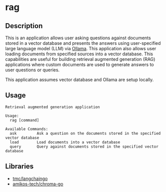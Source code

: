 # rag

## Description

This is an application allows user asking questions against documents stored in
a vector database and presents the answers using user-specified large language
model (LLM) via [Ollama](https://ollama.com/). This application also allows user
loading documents from specified sources into a vector database. This
capabilities are useful for building retrieval augmented generation (RAG)
applications where custom documents are used to generate answers to user
questions or queries.

This application assumes vector database and Ollama are setup locally.

## Usage

```
Retrieval augmented generation application

Usage:
  rag [command]

Available Commands:
  ask         Ask a question on the documents stored in the specified vector database
  load        Load documents into a vector database
  query       Query against documents stored in the specified vector database
```

## Libraries

- [tmc/langchaingo](https://github.com/tmc/langchaingo)
- [amikos-tech/chroma-go](https://github.com/amikos-tech/chroma-go)
